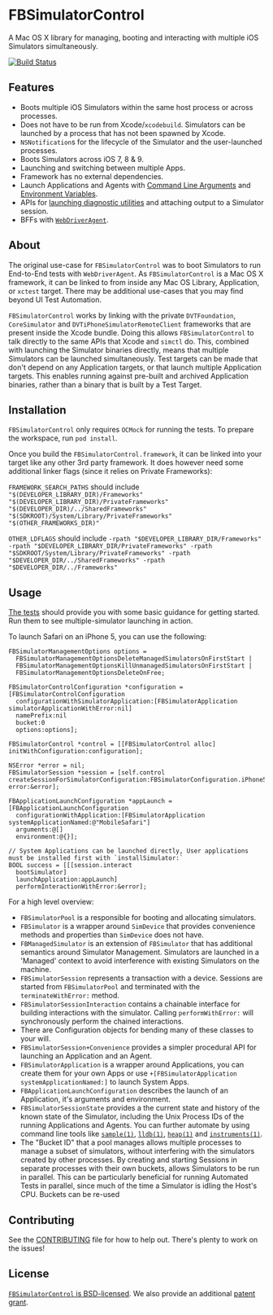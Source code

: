 # FBSimulatorControl
A Mac OS X library for managing, booting and interacting with multiple iOS Simulators simultaneously.

[![Build Status](https://travis-ci.org/facebook/FBSimulatorControl.svg?branch=master)](https://travis-ci.org/facebook/FBSimulatorControl)

## Features
- Boots multiple iOS Simulators within the same host process or across processes.
- Does not have to be run from Xcode/`xcodebuild`. Simulators can be launched by a process that has not been spawned by Xcode.
- `NSNotification`s for the lifecycle of the Simulator and the user-launched processes.
- Boots Simulators across iOS 7, 8 & 9.
- Launching and switching between multiple Apps.
- Framework has no external dependencies.
- Launch Applications and Agents with [Command Line Arguments](FBSimulatorControl/Configuration/FBProcessLaunchConfiguration.h#L24) and [Environment Variables](FBSimulatorControl/Configuration/FBProcessLaunchConfiguration.h#L29).
- APIs for [launching diagnostic utilities](FBSimulatorControl/Session/FBSimulatorSessionInteraction%2BDiagnostics.h) and attaching output to a Simulator session.
- BFFs with [`WebDriverAgent`](https://github.com/facebook/webdriveragent).

## About
The original use-case for `FBSimulatorControl` was to boot Simulators to run End-to-End tests with `WebDriverAgent`. As `FBSimulatorControl` is a Mac OS X framework, it can be linked to from inside any Mac OS Library, Application, or `xctest` target. There may be additional use-cases that you may find beyond UI Test Automation.

`FBSimulatorControl` works by linking with the private `DVTFoundation`, `CoreSimulator` and `DVTiPhoneSimulatorRemoteClient` frameworks that are present inside the Xcode bundle. Doing this allows  `FBSimulatorControl` to talk directly to the same APIs that Xcode and `simctl` do. This, combined with launching the Simulator binaries directly, means that multiple Simulators can be launched simultaneously. Test targets can be made that don't depend on any Application targets, or that launch multiple Application targets. This enables running against pre-built and archived Application binaries, rather than a binary that is built by a Test Target.

## Installation
`FBSimulatorControl` only requires `OCMock` for running the tests. To prepare the workspace, run `pod install`.

Once you build the `FBSimulatorControl.framework`, it can be linked into your target like any other 3rd party framework. It does however need some additional linker flags (since it relies on Private Frameworks):

`FRAMEWORK_SEARCH_PATHS` should include `"$(DEVELOPER_LIBRARY_DIR)/Frameworks" "$(DEVELOPER_LIBRARY_DIR)/PrivateFrameworks" "$(DEVELOPER_DIR)/../SharedFrameworks" "$(SDKROOT)/System/Library/PrivateFrameworks" "$(OTHER_FRAMEWORKS_DIR)"`


`OTHER_LDFLAGS` should include `-rpath "$DEVELOPER_LIBRARY_DIR/Frameworks" -rpath "$DEVELOPER_LIBRARY_DIR/PrivateFrameworks" -rpath "$SDKROOT/System/Library/PrivateFrameworks" -rpath "$DEVELOPER_DIR/../SharedFrameworks" -rpath "$DEVELOPER_DIR/../Frameworks"`

## Usage
[The tests](FBSimulatorControlTests/Tests/FBSimulatorControlApplicationLaunchTests.m#L63) should provide you with some basic guidance for getting started. Run them to see multiple-simulator launching in action.

To launch Safari on an iPhone 5, you can use the following:

    FBSimulatorManagementOptions options =
      FBSimulatorManagementOptionsDeleteManagedSimulatorsOnFirstStart |
      FBSimulatorManagementOptionsKillUnmanagedSimulatorsOnFirstStart |
      FBSimulatorManagementOptionsDeleteOnFree;
    
    FBSimulatorControlConfiguration *configuration = [FBSimulatorControlConfiguration
      configurationWithSimulatorApplication:[FBSimulatorApplication simulatorApplicationWithError:nil]
      namePrefix:nil
      bucket:0
      options:options];
    
    FBSimulatorControl *control = [[FBSimulatorControl alloc] initWithConfiguration:configuration];
    
    NSError *error = nil;
    FBSimulatorSession *session = [self.control createSessionForSimulatorConfiguration:FBSimulatorConfiguration.iPhone5 error:&error];
    
    FBApplicationLaunchConfiguration *appLaunch = [FBApplicationLaunchConfiguration
      configurationWithApplication:[FBSimulatorApplication systemApplicationNamed:@"MobileSafari"]
      arguments:@[]
      environment:@{}];
    
    // System Applications can be launched directly, User applications must be installed first with `installSimulator:`
    BOOL success = [[[session.interact
      bootSimulator]
      launchApplication:appLaunch]
      performInteractionWithError:&error];

For a high level overview:
- `FBSimulatorPool` is a responsible for booting and allocating simulators.
- `FBSimulator` is a wrapper around `SimDevice` that provides convenience methods and properties than `SimDevice` does not have.
- `FBManagedSimulator` is an extension of `FBSimulator` that has additional semantics around Simulator Management. Simulators are launched in a 'Managed' context to avoid interference with existing Simulators on the machine.
- `FBSimulatorSession` represents a transaction with a device. Sessions are started from `FBSimulatorPool` and terminated with the `terminateWithError:` method.
- `FBSimulatorSessionInteraction` contains a chainable interface for building interactions with the simulator. Calling `performWithError:` will synchronously perform the chained interactions.
- There are Configuration objects for bending many of these classes to your will.
- `FBSimulatorSession+Convenience` provides a simpler procedural API for launching an Application and an Agent.
- `FBSimulatorApplication` is a wrapper around Applications, you can create them for your own Apps or use `+[FBSimulatorApplication systemApplicationNamed:]` to launch System Apps.
- `FBApplicationLaunchConfiguration` describes the launch of an Application, it's arguments and environment.
- `FBSimulatorSessionState` provides a the current state and history of the known state of the Simulator, including the Unix Process IDs of the running Applications and Agents. You can further automate by using command line tools like [`sample(1)`](https://developer.apple.com/library/mac/documentation/Darwin/Reference/ManPages/man1/sample.1.html), [`lldb(1)`](https://developer.apple.com/library/prerelease/mac/documentation/Darwin/Reference/ManPages/man1/lldb.1.html), [`heap(1)`](https://developer.apple.com/library/mac/documentation/Darwin/Reference/ManPages/man1/heap.1.html) and [`instruments(1)`](https://developer.apple.com/library/mac/documentation/Darwin/Reference/ManPages/man1/instruments.1.html).
- The "Bucket ID" that a pool manages allows multiple processes to manage a subset of simulators, without interfering with the simulators created by other processes. By creating and starting Sessions in separate processes with their own buckets, allows Simulators to be run in parallel. This can be particularly beneficial for running Automated Tests in parallel, since much of the time a Simulator is idling the Host's CPU. Buckets can be re-used 

## Contributing
See the [CONTRIBUTING](CONTRIBUTING) file for how to help out. There's plenty to work on the issues!

## License
[`FBSimulatorControl` is BSD-licensed](LICENSE). We also provide an additional [patent grant](PATENTS).
